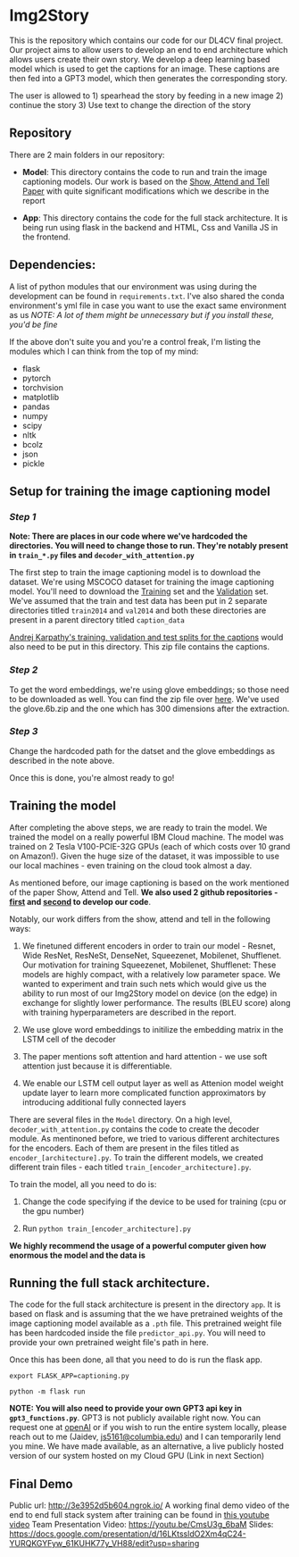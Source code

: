 # Img2Story

This is the repository which contains our code for our DL4CV final project. 
Our project aims to allow users to develop an end to end architecture which 
allows users create their own story. We develop a deep learning based model 
which is used to get the captions for an image. These captions are then fed 
into a GPT3 model, which then generates the corresponding story. 

The user is allowed to 1) spearhead the story by feeding in a new image 2) continue the story 3) Use text to change the direction of the story 

## Repository
There are 2 main folders in our repository: 
* **Model**: This directory contains the code to run and train the image captioning models. Our work is based on the [Show, Attend and Tell Paper](https://arxiv.org/abs/1502.03044) with quite significant modifications which we describe in the report 

* **App**: This directory contains the code for the full stack architecture. 
It is being run using flask in the backend and HTML, Css and Vanilla JS in the frontend. 

## Dependencies:
A list of python modules that our environment was using during the development can be found in `requirements.txt`. I've also 
shared the conda environment's yml file in case you want to use the exact
same environment as us *NOTE: A lot of them might be unnecessary but if you install these, you'd be fine*

If the above don't suite you and you're a control freak, I'm listing the modules which I can think from the top of my mind: 

* flask
* pytorch
* torchvision
* matplotlib
* pandas
* numpy 
* scipy
* nltk
* bcolz
* json
* pickle 

## Setup for training the image captioning model

### *Step 1* 
**Note: There are places in our code where we've hardcoded the directories. You will need to change those to run. They're notably present in `train_*.py` files and `decoder_with_attention.py`**

The first step to train the image captioning model is to download the dataset. We're using MSCOCO dataset for training the image 
captioning model. You'll need to download the [Training](http://images.cocodataset.org/zips/train2014.zip) set and the [Validation](http://images.cocodataset.org/zips/val2014.zip) set.
We've assumed that the train and test data has been put in 2 separate directories titled `train2014` and `val2014` and both these directories are present in a parent directory titled `caption_data`

[Andrej Karpathy's training, validation and test splits for the captions](http://cs.stanford.edu/people/karpathy/deepimagesent/caption_datasets.zip) would also need to be put in this directory. This zip file contains the captions.

### *Step 2*

To get the word embeddings, we're using glove embeddings; so those need to be downloaded as well. You can find the zip file over [here](https://nlp.stanford.edu/projects/glove/). We've used the glove.6b.zip and the one which has 300 dimensions after the extraction. 

### *Step 3* 

Change the hardcoded path for the datset and the glove embeddings as described in the note above. 

Once this is done, you're almost ready to go!

## Training the model

After completing the above steps, we are ready to train the model. We trained the model on a really powerful IBM Cloud machine. The model was trained on 2 Tesla V100-PCIE-32G GPUs (each of which costs over 10 grand on Amazon!). Given the huge size of the dataset, it was impossible to use our local machines - even training on the cloud took almost a day. 

As mentioned before, our image captioning is based on the work mentioned of the paper Show, Attend and Tell. **We also used 2 github repositories - [first](https://github.com/sgrvinod/a-PyTorch-Tutorial-to-Image-Captioning) and [second](https://github.com/yahoo/object_relation_transformer) to develop our code**. 

Notably, our work differs from the show, attend and tell in the following ways: 

1) We finetuned different encoders in order to train our model - Resnet, Wide ResNet, ResNeSt, DenseNet, Squeezenet, Mobilenet, Shufflenet. Our motivation for training Squeezenet, Mobilenet, Shufflenet: These models are highly compact, with a relatively low parameter space. We wanted to experiment and train such nets which would give us the ability to run most of our Img2Story model on device (on the edge) in exchange for slightly lower performance.
The results (BLEU score) along with training hyperparameters are described in the report.

2) We use glove word embeddings to initilize the embedding matrix in the LSTM cell of the decoder 

3) The paper mentions soft attention and hard attention - we use soft attention just because it is differentiable. 

4) We enable our LSTM cell output layer as well as Attenion model weight update layer to learn more complicated function approximators by introducing additional fully connected layers 

There are several files in the `Model` directory. On a high level, 
`decoder_with_attention.py` contains the code to create the decoder module. 
As mentinoned before, we tried to various different architectures for the encoders. Each of them are present in the files titled as `encoder_[architecture].py`. To train the different models, we created different train files - each titled `train_[encoder_architecture].py`. 

To train the model, all you need to do is: 

1. Change the code specifying if the device to be used for training (cpu or the gpu number)

2. Run `python train_[encoder_architecture].py`

**We highly recommend the usage of a powerful computer given how enormous the model and the data is**

## Running the full stack architecture. 

The code for the full stack architecture is present in the directory `app`. It is based on flask and is assuming that the we have pretrained weights of the image captioning model available as a `.pth` file. This pretrained weight file has been hardcoded inside the file `predictor_api.py`. You will need to provide your own pretrained weight file's path in here. 

Once this has been done, all that you need to do is run the flask app. 

`export FLASK_APP=captioning.py`

`python -m flask run`

**NOTE: You will also need to provide your own GPT3 api key in `gpt3_functions.py`**. GPT3 is not publicly available right now. You can request one at [openAI](https://openai.com/blog/openai-api/) or if you wish to run the entire system locally, please reach out to me (Jaidev, js5161@columbia.edu) and I can temporarily lend you mine. We have made available, as an alternative, a live publicly hosted version of our system hosted on my Cloud GPU (Link in next Section)

## Final Demo 

Public url: http://3e3952d5b604.ngrok.io/
A working final demo video of the end to end full stack system after training can be found in [this youtube video](https://youtu.be/Fu52ATk7yq4)
Team Presentation Video: https://youtu.be/CmsU3g_6baM
Slides: https://docs.google.com/presentation/d/16LKtssldO2Xm4qC24-YURQKGYFyw_61KUHK77y_VH88/edit?usp=sharing

